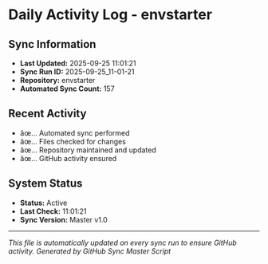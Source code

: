 ﻿# Daily Activity Log - envstarter

## Sync Information
- **Last Updated:** 2025-09-25 11:01:21
- **Sync Run ID:** 2025-09-25_11-01-21
- **Repository:** envstarter
- **Automated Sync Count:** 157

## Recent Activity
- âœ… Automated sync performed
- âœ… Files checked for changes
- âœ… Repository maintained and updated
- âœ… GitHub activity ensured

## System Status
- **Status:** Active
- **Last Check:** 11:01:21
- **Sync Version:** Master v1.0

---
*This file is automatically updated on every sync run to ensure GitHub activity.*
*Generated by GitHub Sync Master Script*
